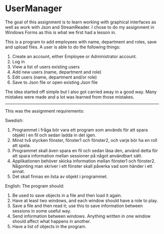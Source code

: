 # UserManager

The goal of this assignment is to learn working with graphical interfaces as well as work with Json and StreamReader. I chose to do my assignment in Windows Forms as this is what we first had a lesson in.

This is a program to add employees with name, department and roles, save and upload files.
A user is able to do the following things: 
1. Create an account, either Employee or Administrator account.
2. Log in
3. View a list of users existing users
4. Add new users (name, department and role)
5. Edit users (name, department and/or role)
6. Save to Json file or open existing Json file

The idea started off simple but I also got carried away in a good way. Many mistakes were made and a lot was learned from those mistakes.


-------------------------------------------------------------------------------------------------------------------------------


This was the assignment requirements:

Swedish:
1. Programmet i fråga bör vara ett program som används för att spara objekt i en fil och sedan ladda in det igen.
2. Minst två stycken fönster, fönster1 och fönster2, och varje bör ha en roll att spela.
3. Programmet skall även spara en fil och sedan läsa den, använd detta för att spara information mellan sessioner på något användbart sätt.
4. Applikationen behöver skicka information mellan fönster1 och fönster2. Någonting man skriver i ett fönster skall påverka vad som händer i ett annat.
5. Det skall finnas en lista av objekt i programmet.


English:
The program should:
1. Be used to save objects in a file and then load it again.
2. Have at least two windows, and each window should have a role to play.
3. Save a file and then read it; use this to save information between sessions in some useful way.
4. Send information between windows. Anything written in one window should affect what happens in another.
5. Have a list of objects in the program.
